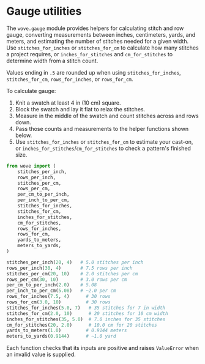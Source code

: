 # Gauge utilities

The `wove.gauge` module provides helpers for calculating stitch and row gauge,
converting measurements between inches, centimeters, yards, and meters, and
estimating the number of stitches needed for a given width. Use
`stitches_for_inches` or `stitches_for_cm` to calculate how many stitches a
project requires, or `inches_for_stitches` and `cm_for_stitches` to determine
width from a stitch count.

Values ending in `.5` are rounded up when using `stitches_for_inches`,
`stitches_for_cm`, `rows_for_inches`, or `rows_for_cm`.

To calculate gauge:

1. Knit a swatch at least 4 in (10 cm) square.
2. Block the swatch and lay it flat to relax the stitches.
3. Measure in the middle of the swatch and count stitches across and rows down.
4. Pass those counts and measurements to the helper functions shown below.
5. Use `stitches_for_inches` or `stitches_for_cm` to estimate your cast-on, or
   `inches_for_stitches`/`cm_for_stitches` to check a pattern's finished size.

```python
from wove import (
    stitches_per_inch,
    rows_per_inch,
    stitches_per_cm,
    rows_per_cm,
    per_cm_to_per_inch,
    per_inch_to_per_cm,
    stitches_for_inches,
    stitches_for_cm,
    inches_for_stitches,
    cm_for_stitches,
    rows_for_inches,
    rows_for_cm,
    yards_to_meters,
    meters_to_yards,
)

stitches_per_inch(20, 4)   # 5.0 stitches per inch
rows_per_inch(30, 4)       # 7.5 rows per inch
stitches_per_cm(20, 10)    # 2.0 stitches per cm
rows_per_cm(30, 10)        # 3.0 rows per cm
per_cm_to_per_inch(2.0)    # 5.08
per_inch_to_per_cm(5.08)   # ~2.0 per cm
rows_for_inches(7.5, 4)      # 30 rows
rows_for_cm(3.0, 10)         # 30 rows
stitches_for_inches(5.0, 7)   # 35 stitches for 7 in width
stitches_for_cm(2.0, 10)      # 20 stitches for 10 cm width
inches_for_stitches(35, 5.0)  # 7.0 inches for 35 stitches
cm_for_stitches(20, 2.0)      # 10.0 cm for 20 stitches
yards_to_meters(1.0)         # 0.9144 meters
meters_to_yards(0.9144)      # ~1.0 yard
```

Each function checks that its inputs are positive and raises `ValueError`
when an invalid value is supplied.

